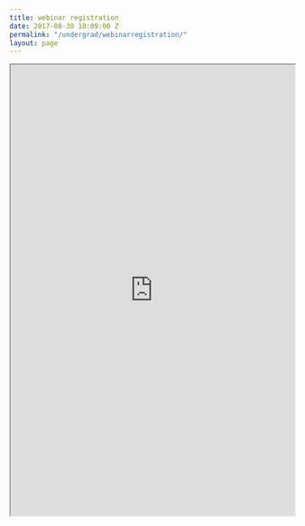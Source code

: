 ```yaml
---
title: webinar registration
date: 2017-08-30 18:09:00 Z
permalink: "/undergrad/webinarregistration/"
layout: page
---
```


<iframe src="https://masters.formstack.com/forms/admissions_webinar" width="100%" height="800px"></iframe>